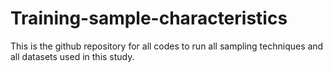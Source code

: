 # Training-sample-characteristics

This is the github repository for all codes to run all sampling techniques and all datasets used in this study. 
